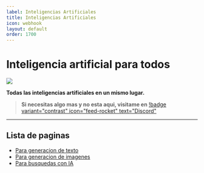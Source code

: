 ```yaml
---
label: Inteligencias Artificiales
title: Inteligencias Artificiales
icon: webhook
layout: default
order: 1700
---
```


# Inteligencia artificial para todos

![](https://i.postimg.cc/CKnDfsDC/Header-AI-1.png)

**Todas las inteligencias artificiales en un mismo lugar.**

> **Si necesitas algo mas y no esta aqui, visitame en** [!badge variant="contrast" icon="feed-rocket" text="Discord"](https://discord.gg/hVKeY3uEru) 

---

## Lista de paginas

- [Para generacion de texto](ai-text.md)
- [Para generacion de imagenes](ai-image.md)
- [Para busquedas con IA](ai-search.md)